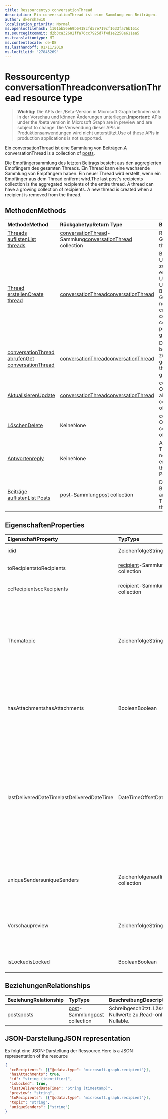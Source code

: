 ```yaml
---
title: Ressourcentyp conversationThread
description: Ein conversationThread ist eine Sammlung von Beiträgen.
author: dkershaw10
localization_priority: Normal
ms.openlocfilehash: 1101bb56e69b6418cfd57e719cf1633fa76b161c
ms.sourcegitcommit: d2b3ca32602ffa76cc7925d7f4d1e2258e611ea5
ms.translationtype: MT
ms.contentlocale: de-DE
ms.lasthandoff: 01/11/2019
ms.locfileid: "27845269"
---
```

# <a name="conversationthread-resource-type"></a><span data-ttu-id="4ab50-103">Ressourcentyp conversationThread</span><span class="sxs-lookup"><span data-stu-id="4ab50-103">conversationThread resource type</span></span>

> <span data-ttu-id="4ab50-104">**Wichtig:** Die APIs der /Beta-Version in Microsoft Graph befinden sich in der Vorschau und können Änderungen unterliegen.</span><span class="sxs-lookup"><span data-stu-id="4ab50-104">**Important:** APIs under the /beta version in Microsoft Graph are in preview and are subject to change.</span></span> <span data-ttu-id="4ab50-105">Die Verwendung dieser APIs in Produktionsanwendungen wird nicht unterstützt.</span><span class="sxs-lookup"><span data-stu-id="4ab50-105">Use of these APIs in production applications is not supported.</span></span>

<span data-ttu-id="4ab50-106">Ein conversationThread ist eine Sammlung von [Beiträgen](post.md).</span><span class="sxs-lookup"><span data-stu-id="4ab50-106">A conversationThread is a collection of [posts](post.md).</span></span>

<span data-ttu-id="4ab50-p102">Die Empfängersammlung des letzten Beitrags besteht aus den aggregierten Empfängern des gesamten Threads. Ein Thread kann eine wachsende Sammlung von Empfängern haben. Ein neuer Thread wird erstellt, wenn ein Empfänger aus dem Thread entfernt wird.</span><span class="sxs-lookup"><span data-stu-id="4ab50-p102">The last post's recipients collection is the aggregated recipients of the entire thread. A thread can have a growing collection of recipients. A new thread is created when a recipient is removed from the thread.</span></span>

## <a name="methods"></a><span data-ttu-id="4ab50-110">Methoden</span><span class="sxs-lookup"><span data-stu-id="4ab50-110">Methods</span></span>

| <span data-ttu-id="4ab50-111">Methode</span><span class="sxs-lookup"><span data-stu-id="4ab50-111">Method</span></span>       | <span data-ttu-id="4ab50-112">Rückgabetyp</span><span class="sxs-lookup"><span data-stu-id="4ab50-112">Return Type</span></span>  |<span data-ttu-id="4ab50-113">Beschreibung</span><span class="sxs-lookup"><span data-stu-id="4ab50-113">Description</span></span>|
|:---------------|:--------|:----------|
|[<span data-ttu-id="4ab50-114">Threads auflisten</span><span class="sxs-lookup"><span data-stu-id="4ab50-114">List threads</span></span>](../api/group-list-threads.md) | <span data-ttu-id="4ab50-115">[conversationThread](conversationthread.md)-Sammlung</span><span class="sxs-lookup"><span data-stu-id="4ab50-115">[conversationThread](conversationthread.md) collection</span></span> |<span data-ttu-id="4ab50-116">Ruft alle Threads einer Gruppe ab.</span><span class="sxs-lookup"><span data-stu-id="4ab50-116">Get all the threads of a group.</span></span>|
|[<span data-ttu-id="4ab50-117">Thread erstellen</span><span class="sxs-lookup"><span data-stu-id="4ab50-117">Create thread</span></span>](../api/group-post-threads.md) | [<span data-ttu-id="4ab50-118">conversationThread</span><span class="sxs-lookup"><span data-stu-id="4ab50-118">conversationThread</span></span>](conversationthread.md) |<span data-ttu-id="4ab50-p103">Beginnt eine neue Unterhaltung, indem zunächst ein Thread erstellt wird. Eine neue Unterhaltung, Unterhaltungsthreads und Beiträge werden in der Gruppe erstellt.</span><span class="sxs-lookup"><span data-stu-id="4ab50-p103">Start a new conversation by first creating a thread. A new conversation, conversation thread, and post are created in the group.</span></span>|
|[<span data-ttu-id="4ab50-121">conversationThread abrufen</span><span class="sxs-lookup"><span data-stu-id="4ab50-121">Get conversationThread</span></span>](../api/conversationthread-get.md) | [<span data-ttu-id="4ab50-122">conversationThread</span><span class="sxs-lookup"><span data-stu-id="4ab50-122">conversationThread</span></span>](conversationthread.md) |<span data-ttu-id="4ab50-123">Dient zum Abrufen eines bestimmten Threads, der zu einer Gruppe gehört.</span><span class="sxs-lookup"><span data-stu-id="4ab50-123">Get a specific thread that belongs to a group.</span></span> |
|[<span data-ttu-id="4ab50-124">Aktualisieren</span><span class="sxs-lookup"><span data-stu-id="4ab50-124">Update</span></span>](../api/conversationthread-update.md) | [<span data-ttu-id="4ab50-125">conversationThread</span><span class="sxs-lookup"><span data-stu-id="4ab50-125">conversationThread</span></span>](conversationthread.md)  |<span data-ttu-id="4ab50-126">conversationThread-Objekt aktualisieren.</span><span class="sxs-lookup"><span data-stu-id="4ab50-126">Update conversationThread object.</span></span> |
|[<span data-ttu-id="4ab50-127">Löschen</span><span class="sxs-lookup"><span data-stu-id="4ab50-127">Delete</span></span>](../api/conversationthread-delete.md) | <span data-ttu-id="4ab50-128">Keine</span><span class="sxs-lookup"><span data-stu-id="4ab50-128">None</span></span> |<span data-ttu-id="4ab50-129">conversationThread-Objekt löschen.</span><span class="sxs-lookup"><span data-stu-id="4ab50-129">Delete conversationThread object.</span></span> |
|[<span data-ttu-id="4ab50-130">Antworten</span><span class="sxs-lookup"><span data-stu-id="4ab50-130">reply</span></span>](../api/conversationthread-reply.md)|<span data-ttu-id="4ab50-131">Keine</span><span class="sxs-lookup"><span data-stu-id="4ab50-131">None</span></span>|<span data-ttu-id="4ab50-132">Antworten Sie auf diesen Thread, indem Sie eine neue Beitragsentität erstellen.</span><span class="sxs-lookup"><span data-stu-id="4ab50-132">Reply to this thread by creating a new Post entity.</span></span>|
|[<span data-ttu-id="4ab50-133">Beiträge auflisten</span><span class="sxs-lookup"><span data-stu-id="4ab50-133">List Posts</span></span>](../api/conversationthread-list-posts.md) |<span data-ttu-id="4ab50-134">[post](post.md)-Sammlung</span><span class="sxs-lookup"><span data-stu-id="4ab50-134">[post](post.md) collection</span></span>| <span data-ttu-id="4ab50-135">Dient zum Abrufen der Beiträge des angegebenen Threads.</span><span class="sxs-lookup"><span data-stu-id="4ab50-135">Get the posts of the specified thread.</span></span> |

## <a name="properties"></a><span data-ttu-id="4ab50-136">Eigenschaften</span><span class="sxs-lookup"><span data-stu-id="4ab50-136">Properties</span></span>
| <span data-ttu-id="4ab50-137">Eigenschaft</span><span class="sxs-lookup"><span data-stu-id="4ab50-137">Property</span></span>     | <span data-ttu-id="4ab50-138">Typ</span><span class="sxs-lookup"><span data-stu-id="4ab50-138">Type</span></span>   |<span data-ttu-id="4ab50-139">Beschreibung</span><span class="sxs-lookup"><span data-stu-id="4ab50-139">Description</span></span>|
|:---------------|:--------|:----------|
|<span data-ttu-id="4ab50-140">id</span><span class="sxs-lookup"><span data-stu-id="4ab50-140">id</span></span>|<span data-ttu-id="4ab50-141">Zeichenfolge</span><span class="sxs-lookup"><span data-stu-id="4ab50-141">String</span></span>| <span data-ttu-id="4ab50-142">Schreibgeschützt.</span><span class="sxs-lookup"><span data-stu-id="4ab50-142">Read-only.</span></span>|
|<span data-ttu-id="4ab50-143">toRecipients</span><span class="sxs-lookup"><span data-stu-id="4ab50-143">toRecipients</span></span>|<span data-ttu-id="4ab50-144">[recipient](recipient.md)-Sammlung</span><span class="sxs-lookup"><span data-stu-id="4ab50-144">[recipient](recipient.md) collection</span></span>|<span data-ttu-id="4ab50-145">Die An:-Empfänger des Threads.</span><span class="sxs-lookup"><span data-stu-id="4ab50-145">The To: recipients for the thread.</span></span>|
|<span data-ttu-id="4ab50-146">ccRecipients</span><span class="sxs-lookup"><span data-stu-id="4ab50-146">ccRecipients</span></span>|<span data-ttu-id="4ab50-147">[recipient](recipient.md)-Sammlung</span><span class="sxs-lookup"><span data-stu-id="4ab50-147">[recipient](recipient.md) collection</span></span>|<span data-ttu-id="4ab50-148">Die Cc:-Empfänger des Threads.</span><span class="sxs-lookup"><span data-stu-id="4ab50-148">The Cc: recipients for the thread.</span></span>|
|<span data-ttu-id="4ab50-149">Thema</span><span class="sxs-lookup"><span data-stu-id="4ab50-149">topic</span></span>|<span data-ttu-id="4ab50-150">Zeichenfolge</span><span class="sxs-lookup"><span data-stu-id="4ab50-150">String</span></span>|<span data-ttu-id="4ab50-p104">Das Thema der Unterhaltung. Diese Eigenschaft kann festgelegt werden, wenn die Unterhaltung erstellt wird, sie kann jedoch nicht aktualisiert werden.</span><span class="sxs-lookup"><span data-stu-id="4ab50-p104">The topic of the conversation. This property can be set when the conversation is created, but it cannot be updated.</span></span>||
|<span data-ttu-id="4ab50-153">hasAttachments</span><span class="sxs-lookup"><span data-stu-id="4ab50-153">hasAttachments</span></span>|<span data-ttu-id="4ab50-154">Boolean</span><span class="sxs-lookup"><span data-stu-id="4ab50-154">Boolean</span></span>|<span data-ttu-id="4ab50-155">Gibt an, ob einer der Beiträge innerhalb dieses Threads über mindestens eine Anlage verfügt.</span><span class="sxs-lookup"><span data-stu-id="4ab50-155">Indicates whether any of the posts within this thread has at least one attachment.</span></span>|
|<span data-ttu-id="4ab50-156">lastDeliveredDateTime</span><span class="sxs-lookup"><span data-stu-id="4ab50-156">lastDeliveredDateTime</span></span>|<span data-ttu-id="4ab50-157">DateTimeOffset</span><span class="sxs-lookup"><span data-stu-id="4ab50-157">DateTimeOffset</span></span>|<span data-ttu-id="4ab50-p105">Der Timestamp-Typ stellt die Datums- und Uhrzeitinformationen mithilfe des ISO 8601-Formats dar und wird immer in UTC-Zeit angegeben. Mitternacht UTC-Zeit am 1. Januar 2014 würde z. B. wie folgt aussehen: `'2014-01-01T00:00:00Z'`</span><span class="sxs-lookup"><span data-stu-id="4ab50-p105">The Timestamp type represents date and time information using ISO 8601 format and is always in UTC time. For example, midnight UTC on Jan 1, 2014 would look like this: `'2014-01-01T00:00:00Z'`</span></span>|
|<span data-ttu-id="4ab50-160">uniqueSenders</span><span class="sxs-lookup"><span data-stu-id="4ab50-160">uniqueSenders</span></span>|<span data-ttu-id="4ab50-161">Zeichenfolgenauflistung</span><span class="sxs-lookup"><span data-stu-id="4ab50-161">String collection</span></span>|<span data-ttu-id="4ab50-162">Alle Benutzer, die eine Nachricht an diesen Thread gesendet haben.</span><span class="sxs-lookup"><span data-stu-id="4ab50-162">All the users that sent a message to this thread.</span></span>|
|<span data-ttu-id="4ab50-163">Vorschau</span><span class="sxs-lookup"><span data-stu-id="4ab50-163">preview</span></span>|<span data-ttu-id="4ab50-164">Zeichenfolge</span><span class="sxs-lookup"><span data-stu-id="4ab50-164">String</span></span>|<span data-ttu-id="4ab50-165">Eine kurze Zusammenfassung aus dem Text des neuesten Beitrags in dieser Unterhaltung.</span><span class="sxs-lookup"><span data-stu-id="4ab50-165">A short summary from the body of the latest post in this converstaion.</span></span>|
|<span data-ttu-id="4ab50-166">isLocked</span><span class="sxs-lookup"><span data-stu-id="4ab50-166">isLocked</span></span>|<span data-ttu-id="4ab50-167">Boolean</span><span class="sxs-lookup"><span data-stu-id="4ab50-167">Boolean</span></span>|<span data-ttu-id="4ab50-168">Zeigt an, ob der Thread gesperrt ist.</span><span class="sxs-lookup"><span data-stu-id="4ab50-168">Indicates if the thread is locked.</span></span>|

## <a name="relationships"></a><span data-ttu-id="4ab50-169">Beziehungen</span><span class="sxs-lookup"><span data-stu-id="4ab50-169">Relationships</span></span>
| <span data-ttu-id="4ab50-170">Beziehung</span><span class="sxs-lookup"><span data-stu-id="4ab50-170">Relationship</span></span> | <span data-ttu-id="4ab50-171">Typ</span><span class="sxs-lookup"><span data-stu-id="4ab50-171">Type</span></span>   |<span data-ttu-id="4ab50-172">Beschreibung</span><span class="sxs-lookup"><span data-stu-id="4ab50-172">Description</span></span>|
|:---------------|:--------|:----------|
|<span data-ttu-id="4ab50-173">posts</span><span class="sxs-lookup"><span data-stu-id="4ab50-173">posts</span></span>|<span data-ttu-id="4ab50-174">[post](post.md)-Sammlung</span><span class="sxs-lookup"><span data-stu-id="4ab50-174">[post](post.md) collection</span></span>| <span data-ttu-id="4ab50-p106">Schreibgeschützt. Lässt Nullwerte zu.</span><span class="sxs-lookup"><span data-stu-id="4ab50-p106">Read-only. Nullable.</span></span>|

## <a name="json-representation"></a><span data-ttu-id="4ab50-177">JSON-Darstellung</span><span class="sxs-lookup"><span data-stu-id="4ab50-177">JSON representation</span></span>

<span data-ttu-id="4ab50-178">Es folgt eine JSON-Darstellung der Ressource.</span><span class="sxs-lookup"><span data-stu-id="4ab50-178">Here is a JSON representation of the resource</span></span>

<!-- {
  "blockType": "resource",
  "optionalProperties": [
    "posts"
  ],
  "keyProperty": "id",
  "@odata.type": "microsoft.graph.conversationThread"
}-->

```json
{
  "ccRecipients": [{"@odata.type": "microsoft.graph.recipient"}],
  "hasAttachments": true,
  "id": "string (identifier)",
  "isLocked": true,
  "lastDeliveredDateTime": "String (timestamp)",
  "preview": "string",
  "toRecipients": [{"@odata.type": "microsoft.graph.recipient"}],
  "topic": "string",
  "uniqueSenders": ["string"]
}

```


<!-- uuid: 8fcb5dbc-d5aa-4681-8e31-b001d5168d79
2015-10-25 14:57:30 UTC -->
<!-- {
  "type": "#page.annotation",
  "description": "conversationThread resource",
  "keywords": "",
  "section": "documentation",
  "tocPath": ""
}-->
